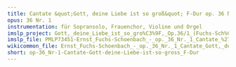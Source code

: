 ```yaml
---
title: Cantate &quot;Gott, deine Liebe ist so groß&quot; F-Dur op. 36 Nr. 1
opus: 36 Nr. 1
instrumentation: für Sopransolo, Frauenchor, Violine und Orgel
imslp_project: Gott,_deine_Liebe_ist_so_gro%C3%9F,_Op.36/1_(Fuchs-Sch%C3%B6nbach,_Ernst)
imslp_file: PMLP73451-Ernst_Fuchs-Schoenbach_-_op._36_Nr._1_Cantate_%27Gott,_deine_Liebe_ist_so_gross%27_-F-Dur-.pdf
wikicommon_file: Ernst_Fuchs-Schoenbach_-_op._36_Nr._1_Cantate_Gott,_deine_Liebe_ist_so_gross_F-Dur.pdf
short: op-36_Nr-1-Cantate-Gott-deine-Liebe-ist-so-gross_F-Dur
---
```

